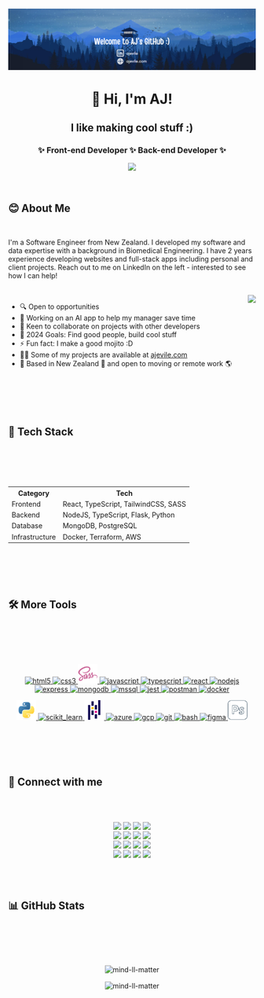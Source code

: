 ![logo](./banner4.png)

<h1 align="center">👋 Hi, I'm AJ!</h1>

<h2 align="center">I like making cool stuff :)</h2>
<!-- <p align="left"> <img src="https://komarev.com/ghpvc/?username=mind-ll-matter&label=Profile%20views&color=0e75b6&style=flat" alt="mind-ll-matter" /> </p> -->
<!-- [![Website](https://img.shields.io/website?label=ajevile.com&style=for-the-badge&url=https%3A%2F%ajevile.com)](https://www.ajevile.com) -->

<h3 align="center">✨ Front-end Developer ✨ Back-end Developer ✨</h3>
<p align="center">
  <a href="#">
    <img height="30em" src="https://skillicons.dev/icons?i=react,ts,nodejs,py,mongo,postgresql,aws" />
  </a>
</p>
<br/>

## 😊 About Me
<br>

I'm a Software Engineer from New Zealand. I developed my software and data expertise with a background in Biomedical Engineering. I have 2 years experience developing websites and full-stack apps including personal and client projects. Reach out to me on LinkedIn on the left - interested to see how I can help!

<br>
<img align="right" height="200" src="./lofi-girl-lofi.gif" />
<div>
    <ul align="left">
<!--         <li>🌱 Right now, I'm learning PyTorch and everything machine learning!</li> -->
        <li> 🔍  Open to opportunities</li>
        <li> 🔭  Working on an AI app to help my manager save time</li>
<!--         <li> 🤝  I'm looking for help with data architecture</li> -->
        <li>👯 Keen to collaborate on projects with other developers</li>
        <li>🥅 2024 Goals: Find good people, build cool stuff</li>
        <li>⚡ Fun fact: I make a good mojito :D</li>
        <li>👨‍💻 Some of my projects are available at <a href="https://www.ajevile.com/" target="_blank" rel="noreferrer">ajevile.com</a></li>
        <li> 📍 Based in New Zealand 🌿 and open to moving or remote work 🌎</li>
    </ul>
</div>
<br/>
<br/>
<br/>
<br/>


<!-- <h3 align="center">🤖 Current Tech Stack 🤖</h3> -->
## 🤖 Tech Stack
<br/>
<br/>
<br/>
<br/>


 <table align="center">
  <tr>
    <th>Category</th>
    <th>Tech</th>
  </tr>
  <tr>
    <td>Frontend</td>
    <td>React, TypeScript, TailwindCSS, SASS</td>
  </tr>
  <tr>
    <td>Backend</td>
    <td>NodeJS, TypeScript, Flask, Python</td>
  </tr>
  <tr>
    <td>Database</td>
    <td>MongoDB, PostgreSQL</td>
  </tr>
<!--   <tr>
    <td>Mobile</td>
    <td>React Native, Typescript</td>
  </tr>
  <tr>
    <td>Desktop</td>
    <td>Electron</td>
  </tr> -->
  <tr>
    <td>Infrastructure</td>
    <td>Docker, Terraform, AWS</td>
  </tr>
</table>
<br/>
<br/>
<br/>
<br/>

<!-- <h3 align="center">🛠️ Languages & Tools 🛠️</h3> -->
## 🛠️ More Tools
<br/>
<br/>
<br/>
<br/>


<p align="center"> 
  <a href="https://www.w3.org/html/" target="_blank" rel="noreferrer"> <img src="https://skillicons.dev/icons?i=html" alt="html5" width="40" height="40"/> </a> 
  <a href="https://www.w3schools.com/css/" target="_blank" rel="noreferrer"> <img src="https://skillicons.dev/icons?i=css" alt="css3" width="40" height="40"/> </a> 
  <a href="https://sass-lang.com" target="_blank" rel="noreferrer"> <img src="https://raw.githubusercontent.com/devicons/devicon/master/icons/sass/sass-original.svg" alt="sass" width="40" height="40"/> </a> 
  <a href="https://developer.mozilla.org/en-US/docs/Web/JavaScript" target="_blank" rel="noreferrer"> <img src="https://skillicons.dev/icons?i=js" alt="javascript" width="40" height="40"/> </a> 
  <a href="https://www.typescriptlang.org/" target="_blank" rel="noreferrer"> <img src="https://skillicons.dev/icons?i=ts" alt="typescript" width="40" height="40"/> </a> 
  <a href="https://reactjs.org/" target="_blank" rel="noreferrer"> <img src="https://skillicons.dev/icons?i=react" alt="react" width="40" height="40"/> </a> 
  <a href="https://nodejs.org" target="_blank" rel="noreferrer"> <img src="https://skillicons.dev/icons?i=nodejs" alt="nodejs" width="40" height="40"/> </a> 
  <a href="https://expressjs.com" target="_blank" rel="noreferrer"> <img src="https://skillicons.dev/icons?i=expressjs" alt="express" width="40" height="40"/> </a>
  <a href="https://www.mongodb.com/" target="_blank" rel="noreferrer"> <img src="https://skillicons.dev/icons?i=mongodb" alt="mongodb" width="40" height="40"/> </a> 
  <a href="https://www.mysql.com/" target="_blank" rel="noreferrer"> <img src="https://skillicons.dev/icons?i=mysql" alt="mssql" width="40" height="40"/> </a> 
  <a href="https://jestjs.io" target="_blank" rel="noreferrer"> <img src="https://www.vectorlogo.zone/logos/jestjsio/jestjsio-icon.svg" alt="jest" width="40" height="40"/> </a>
  <a href="https://postman.com" target="_blank" rel="noreferrer"> <img src="https://skillicons.dev/icons?i=postman" alt="postman" width="40" height="40"/> </a> 
  <a href="https://www.docker.com/" target="_blank" rel="noreferrer"> <img src="https://skillicons.dev/icons?i=docker" alt="docker" width="40" height="40"/> </a> 
</p>

<p align="center"> 
  <a href="https://www.python.org" target="_blank" rel="noreferrer"> <img src="https://raw.githubusercontent.com/devicons/devicon/master/icons/python/python-original.svg" alt="python" width="40" height="40"/> </a>
  <a href="https://scikit-learn.org/" target="_blank" rel="noreferrer"> <img src="https://upload.wikimedia.org/wikipedia/commons/0/05/Scikit_learn_logo_small.svg" alt="scikit_learn" width="40" height="40"/> </a> 
  <a href="https://pandas.pydata.org/" target="_blank" rel="noreferrer"> <img src="https://raw.githubusercontent.com/devicons/devicon/2ae2a900d2f041da66e950e4d48052658d850630/icons/pandas/pandas-original.svg" alt="pandas" width="40" height="40"/> </a> 
  <a href="https://azure.microsoft.com/en-in/" target="_blank" rel="noreferrer"> <img src="https://www.vectorlogo.zone/logos/microsoft_azure/microsoft_azure-icon.svg" alt="azure" width="40" height="40"/> </a> 
  <a href="https://cloud.google.com" target="_blank" rel="noreferrer"> <img src="https://www.vectorlogo.zone/logos/google_cloud/google_cloud-icon.svg" alt="gcp" width="40" height="40"/> </a> 
  <a href="https://git-scm.com/" target="_blank" rel="noreferrer"> <img src="https://www.vectorlogo.zone/logos/git-scm/git-scm-icon.svg" alt="git" width="40" height="40"/> </a> 
  <a href="https://www.gnu.org/software/bash/" target="_blank" rel="noreferrer"> <img src="https://www.vectorlogo.zone/logos/gnu_bash/gnu_bash-icon.svg" alt="bash" width="40" height="40"/> </a> 
  <a href="https://www.figma.com/" target="_blank" rel="noreferrer"> <img src="https://www.vectorlogo.zone/logos/figma/figma-icon.svg" alt="figma" width="40" height="40"/> </a> 
  <a href="https://www.photoshop.com/en" target="_blank" rel="noreferrer"> <img src="https://raw.githubusercontent.com/devicons/devicon/master/icons/photoshop/photoshop-line.svg" alt="photoshop" width="40" height="40"/> </a> 
</p>
<br/>
<br/>
<br/>
<br/>



<!--
---

<a href="https://pytorch.org/" target="_blank" rel="noreferrer"> <img src="https://www.vectorlogo.zone/logos/pytorch/pytorch-icon.svg" alt="pytorch" width="40" height="40"/> </a> 
<a href="https://www.djangoproject.com/" target="_blank" rel="noreferrer"> <img src="https://cdn.worldvectorlogo.com/logos/django.svg" alt="django" width="40" height="40"/> </a>
<a href="https://www.tensorflow.org" target="_blank" rel="noreferrer"> <img src="https://www.vectorlogo.zone/logos/tensorflow/tensorflow-icon.svg" alt="tensorflow" width="40" height="40"/> </a> 

---

<a href="https://kubernetes.io" target="_blank" rel="noreferrer"> <img src="https://www.vectorlogo.zone/logos/kubernetes/kubernetes-icon.svg" alt="kubernetes" width="40" height="40"/> </a> 
<a href="https://aws.amazon.com" target="_blank" rel="noreferrer"> <img src="https://raw.githubusercontent.com/devicons/devicon/master/icons/amazonwebservices/amazonwebservices-original-wordmark.svg" alt="aws" width="40" height="40"/> </a>
<a href="https://firebase.google.com/" target="_blank" rel="noreferrer"> <img src="https://www.vectorlogo.zone/logos/firebase/firebase-icon.svg" alt="firebase" width="40" height="40"/> </a> 
<a href="https://heroku.com" target="_blank" rel="noreferrer"> <img src="https://www.vectorlogo.zone/logos/heroku/heroku-icon.svg" alt="heroku" width="40" height="40"/> </a> 
<a href="https://nextjs.org/" target="_blank" rel="noreferrer"> <img src="https://cdn.worldvectorlogo.com/logos/nextjs-2.svg" alt="nextjs" width="40" height="40"/> </a> 

---

<a href="https://reactnative.dev/" target="_blank" rel="noreferrer"> <img src="https://reactnative.dev/img/header_logo.svg" alt="reactnative" width="40" height="40"/> </a> 
<a href="https://dotnet.microsoft.com/" target="_blank" rel="noreferrer"> <img src="https://raw.githubusercontent.com/devicons/devicon/master/icons/dot-net/dot-net-original-wordmark.svg" alt="dotnet" width="40" height="40"/> </a> 
<a href="https://www.electronjs.org" target="_blank" rel="noreferrer"> <img src="https://raw.githubusercontent.com/devicons/devicon/master/icons/electron/electron-original.svg" alt="electron" width="40" height="40"/> </a> 
<a href="https://unity.com/" target="_blank" rel="noreferrer"> <img src="https://www.vectorlogo.zone/logos/unity3d/unity3d-icon.svg" alt="unity" width="40" height="40"/> </a> 
<a href="https://zapier.com" target="_blank" rel="noreferrer"> <img src="https://www.vectorlogo.zone/logos/zapier/zapier-icon.svg" alt="zapier" width="40" height="40"/> </a>
<a href="https://ifttt.com/" target="_blank" rel="noreferrer"> <img src="https://www.vectorlogo.zone/logos/ifttt/ifttt-ar21.svg" alt="ifttt" width="40" height="40"/> </a> 

-->

<!-- <h3 align="center">Connect with me</h3> -->
## 🤝 Connect with me
<br/>
<br/>
<br/>

<!-- <div align="center">
<a href="https://linkedin.com/in/ajevile" target="blank"><img align="center" src="https://raw.githubusercontent.com/rahuldkjain/github-profile-readme-generator/master/src/images/icons/Social/linked-in-alt.svg" alt="random" height="30" width="40" /></a>
<a href="https://kaggle.com/random" target="blank"><img align="center" src="https://raw.githubusercontent.com/rahuldkjain/github-profile-readme-generator/master/src/images/icons/Social/kaggle.svg" alt="random" height="30" width="40" /></a>
<a href="https://www.hackerrank.com/random" target="blank"><img align="center" src="https://raw.githubusercontent.com/rahuldkjain/github-profile-readme-generator/master/src/images/icons/Social/hackerrank.svg" alt="random" height="30" width="40" /></a>
</div> -->

<div align="center">
    <a href="https://linkedin.com/in/ajevile" target="blank"><img height="30em" src="https://skillicons.dev/icons?i=linkedin" /></a>
    <a href="https://linkedin.com/in/ajevile" target="blank"><img height="30em" src="https://skillicons.dev/icons?i=linkedin" /></a>
    <a href="https://linkedin.com/in/ajevile" target="blank"><img height="30em" src="https://skillicons.dev/icons?i=linkedin" /></a>
    <a href="https://linkedin.com/in/ajevile" target="blank"><img height="30em" src="https://skillicons.dev/icons?i=linkedin" /></a>
</div>
<div align="center">
    <a href="https://linkedin.com/in/ajevile" target="blank"><img height="30em" src="https://skillicons.dev/icons?i=linkedin" /></a>
    <a href="https://linkedin.com/in/ajevile" target="blank"><img height="30em" src="https://skillicons.dev/icons?i=linkedin" /></a>
    <a href="https://linkedin.com/in/ajevile" target="blank"><img height="30em" src="https://skillicons.dev/icons?i=linkedin" /></a>
    <a href="https://linkedin.com/in/ajevile" target="blank"><img height="30em" src="https://skillicons.dev/icons?i=linkedin" /></a>
</div>
<div align="center">
    <a href="https://linkedin.com/in/ajevile" target="blank"><img height="30em" src="https://skillicons.dev/icons?i=linkedin" /></a>
    <a href="https://linkedin.com/in/ajevile" target="blank"><img height="30em" src="https://skillicons.dev/icons?i=linkedin" /></a>
    <a href="https://linkedin.com/in/ajevile" target="blank"><img height="30em" src="https://skillicons.dev/icons?i=linkedin" /></a>
    <a href="https://linkedin.com/in/ajevile" target="blank"><img height="30em" src="https://skillicons.dev/icons?i=linkedin" /></a>
</div>
<div align="center">
    <a href="https://linkedin.com/in/ajevile" target="blank"><img height="30em" src="https://skillicons.dev/icons?i=linkedin" /></a>
    <a href="https://linkedin.com/in/ajevile" target="blank"><img height="30em" src="https://skillicons.dev/icons?i=linkedin" /></a>
    <a href="https://linkedin.com/in/ajevile" target="blank"><img height="30em" src="https://skillicons.dev/icons?i=linkedin" /></a>
    <a href="https://linkedin.com/in/ajevile" target="blank"><img height="30em" src="https://skillicons.dev/icons?i=linkedin" /></a>
</div>
<br/>
<br/>
<br/>


<!-- 
<details>
  <summary>:zap: Recent GitHub Activity</summary>
  
https://www.youtube.com/watch?v=ECuqb5Tv9qI

</details>
-->

<!-- <h3 align="center"> GitHub Stats </h3> -->
## 📊 GitHub Stats
<br/>
<br/>
<br/>
<br/>


<p align="center">
  <!-- <summary>:zap: AJ's GitHub Stats</summary> -->
  <!-- <img align="left" alt="AJ's GitHub Stats" src="https://github-readme-stats.vercel.app/api?username=mind-ll-matter&show_icons=true&hide_border=false&title_color=ff652f&icon_color=FFE400&bg_color=09131B&text_color=ffffff&border_color=0c1a25" /> -->
  <p align="center"><img align="center" src="https://github-readme-streak-stats.herokuapp.com/?user=mind-ll-matter&theme=tokyonight&" alt="mind-ll-matter" /></p>
<!--   <p align="center"><img align="center" src="https://github-readme-stats-sigma-five.vercel.app/api/top-langs?username=mind-ll-matter&theme=tokyonight&show_icons=true&locale=en&layout=compact" alt="mind-ll-matter" /></p> -->
  <p align="center"><img align="center" src="https://github-readme-stats-sigma-five.vercel.app/api?username=mind-ll-matter&theme=tokyonight&show_icons=true&hide=stars&locale=en" alt="mind-ll-matter" /></p>
</p>
<br/>
<br/>
<br/>
<br/>


[website]: https://ajevile.com
[linkedin]: https://linkedin.com/in/ajevile
<!-- [course]: http://ajevile.com/course -->
<!-- [twitter]: https://twitter.com/username -->
<!-- [youtube]: https://youtube.com/username -->
<!-- [instagram]: https://instagram.com/username -->
